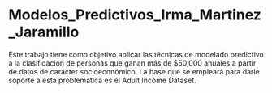 # Modelos_Predictivos_Irma_Martinez_Jaramillo
Este trabajo tiene como objetivo aplicar las técnicas de modelado predictivo a la clasificación de personas que ganan más de $50,000 anuales a partir de datos de carácter socioeconómico. La base que se empleará para darle soporte a esta problemática es el Adult Income Dataset.
